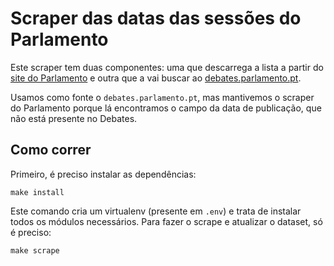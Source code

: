 # Scraper das datas das sessões do Parlamento

Este scraper tem duas componentes: uma que descarrega a lista a partir do [site do Parlamento](http://www.parlamento.pt) e outra que a vai buscar ao [debates.parlamento.pt](http://debates.parlamento.pt). 

Usamos como fonte o `debates.parlamento.pt`, mas mantivemos o scraper do Parlamento porque lá encontramos o campo da data de publicação, que não está presente no Debates.

## Como correr

Primeiro, é preciso instalar as dependências:

    make install

Este comando cria um virtualenv (presente em `.env`) e trata de instalar todos os módulos necessários. Para fazer o scrape e atualizar o dataset, só é preciso:

    make scrape

